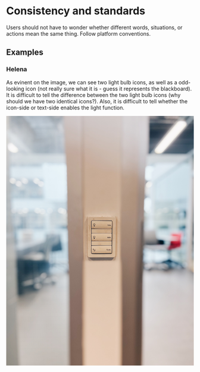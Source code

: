 # Consistency and standards

Users should not have to wonder whether different words, situations, or actions mean the same thing. Follow platform conventions.

## Examples

### Helena
As evinent on the image, we can see two light bulb icons, as well as a odd-looking icon (not really sure what it is - guess it represents the blackboard). It is difficult to tell the difference between the two light bulb icons (why should we have two identical icons?). Also, it is difficult to tell whether the icon-side or text-side enables the light function.  

![](images/helena-light-control.jpg)
